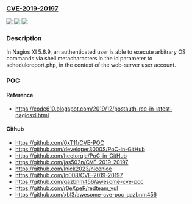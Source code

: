 ### [CVE-2019-20197](https://cve.mitre.org/cgi-bin/cvename.cgi?name=CVE-2019-20197)
![](https://img.shields.io/static/v1?label=Product&message=n%2Fa&color=blue)
![](https://img.shields.io/static/v1?label=Version&message=n%2Fa&color=blue)
![](https://img.shields.io/static/v1?label=Vulnerability&message=n%2Fa&color=brighgreen)

### Description

In Nagios XI 5.6.9, an authenticated user is able to execute arbitrary OS commands via shell metacharacters in the id parameter to schedulereport.php, in the context of the web-server user account.

### POC

#### Reference
- https://code610.blogspot.com/2019/12/postauth-rce-in-latest-nagiosxi.html

#### Github
- https://github.com/0xT11/CVE-POC
- https://github.com/developer3000S/PoC-in-GitHub
- https://github.com/hectorgie/PoC-in-GitHub
- https://github.com/jas502n/CVE-2019-20197
- https://github.com/lnick2023/nicenice
- https://github.com/lp008/CVE-2019-20197
- https://github.com/qazbnm456/awesome-cve-poc
- https://github.com/r0eXpeR/redteam_vul
- https://github.com/xbl3/awesome-cve-poc_qazbnm456

